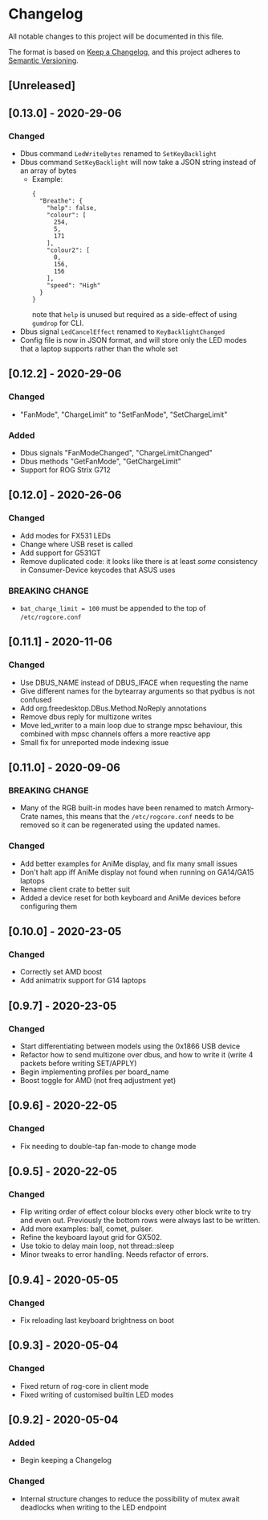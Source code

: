# Changelog
All notable changes to this project will be documented in this file.

The format is based on [Keep a Changelog](https://keepachangelog.com/en/1.0.0/),
and this project adheres to [Semantic Versioning](https://semver.org/spec/v2.0.0.html).

## [Unreleased]
## [0.13.0] - 2020-29-06
### Changed
- Dbus command `LedWriteBytes` renamed to `SetKeyBacklight`
- Dbus command `SetKeyBacklight` will now take a JSON string instead of an array of bytes
  + Example:
    ```
    {
      "Breathe": {
        "help": false,
        "colour": [
          254,
          5,
          171
        ],
        "colour2": [
          0,
          156,
          156
        ],
        "speed": "High"
      }
    }
    ```
    note that `help` is unused but required as a side-effect of using `gumdrop`
    for CLI.
- Dbus signal `LedCancelEffect` renamed to `KeyBacklightChanged`
- Config file is now in JSON format, and will store only the LED modes that a laptop
  supports rather than the whole set

## [0.12.2] - 2020-29-06
### Changed
- "FanMode", "ChargeLimit" to "SetFanMode", "SetChargeLimit"
 
### Added
- Dbus signals "FanModeChanged", "ChargeLimitChanged"
- Dbus methods "GetFanMode", "GetChargeLimit"
- Support for ROG Strix G712

## [0.12.0] - 2020-26-06
### Changed
- Add modes for FX531 LEDs
- Change where USB reset is called
- Add support for G531GT
- Remove duplicated code: it looks like there is at least *some* consistency in Consumer-Device keycodes that ASUS uses

### BREAKING CHANGE
- `bat_charge_limit = 100` must be appended to the top of `/etc/rogcore.conf`

## [0.11.1] - 2020-11-06
### Changed
- Use DBUS_NAME instead of DBUS_IFACE when requesting the name
- Give different names for the bytearray arguments so that pydbus is not confused
- Add org.freedesktop.DBus.Method.NoReply annotations
- Remove dbus reply for multizone writes
- Move led_writer to a main loop due to strange mpsc behaviour, this combined with
  mpsc channels offers a more reactive app
- Small fix for unreported mode indexing issue

## [0.11.0] - 2020-09-06
### BREAKING CHANGE
- Many of the RGB built-in modes have been renamed to match Armory-Crate names,
  this means that the `/etc/rogcore.conf` needs to be removed so it can be
  regenerated using the updated names.

### Changed
- Add better examples for AniMe display, and fix many small issues
- Don't halt app iff AniMe display not found when running on GA14/GA15 laptops
- Rename client crate to better suit
- Added a device reset for both keyboard and AniMe devices before configuring them

## [0.10.0] - 2020-23-05
### Changed
- Correctly set AMD boost
- Add animatrix support for G14 laptops

## [0.9.7] - 2020-23-05
### Changed
- Start differentiating between models using the 0x1866 USB device
- Refactor how to send multizone over dbus, and how to write it (write 4 packets before writing SET/APPLY)
- Begin implementing profiles per board_name
- Boost toggle for AMD (not freq adjustment yet)

## [0.9.6] - 2020-22-05
### Changed
- Fix  needing to double-tap fan-mode to change mode

## [0.9.5] - 2020-22-05
### Changed
- Flip writing order of effect colour blocks every other block write to try
  and even out. Previously the bottom rows were always last to be written.
- Add more examples: ball, comet, pulser.
- Refine the keyboard layout grid for GX502.
- Use tokio to delay main loop, not thread::sleep
- Minor tweaks to error handling. Needs refactor of errors.

## [0.9.4] - 2020-05-05
### Changed
- Fix reloading last keyboard brightness on boot

## [0.9.3] - 2020-05-04
### Changed
- Fixed return of rog-core in client mode
- Fixed writing of customised builtin LED modes

## [0.9.2] - 2020-05-04
### Added
- Begin keeping a Changelog

### Changed
- Internal structure changes to reduce the possibility of mutex await deadlocks when
  writing to the LED endpoint
